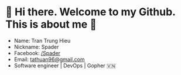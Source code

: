 # 👋 Hi there. Welcome to my Github. This is about me 👋

- Name: Tran Trung Hieu
- Nickname: Spader
- Facebook: [/Spader](https://www.facebook.com/hieu.spader/)
- Email: [tathuan96@gmail.com](mailto:tathuan96@gmail.com)
- Software engineer | DevOps | Gopher 🇻🇳
